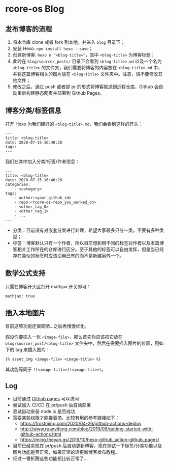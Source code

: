 # rcore-os Blog
## 发布博客的流程
1. 将本仓库 clone 或者 fork 到本地，并进入 `blog` 目录下；
2. 安装 Hexo: `npm install hexo --save`；
3. 创建新博客: `hexo n "<blog-title>"`，其中 `<blog-title>` 为博客标题；
4. 此时在 `blog/source/_posts/` 目录下会看到 `<blog-title>.md` 以及一个名为 `<blog-title>` 的文件夹，我们需要将博客的内容放在 `<blog-title>.md` 中，并将这篇博客相关的图片放在 `<blog-title>` 文件夹中。注意，请不要修改其他文件；
5. 修改之后，通过 push 或者提 pr 的形式将博客推送到远程仓库，Github 会自动重新构建静态网页并部署到 Github Pages。
## 博客分类/标签信息
打开 Hexo 为我们建好的 `<blog-title>.md`，我们会看到这样的开头：
```
---
title: <blog-title>
date: 2020-07-15 16:40:28
tags:
---
```
我们在其中加入分类/标签/作者信息：
```
---
title: <blog-title>
date: 2020-07-15 16:40:28
categories:
    - <catogory>
tags:
    - author:<your_github_id>
    - repo:<rcore-os-repo_you_worked_on>
    - <other_tag_0>
    - <other_tag_1>
    - ...
---
```

* 分类：目前没有对嵌套分类进行处理，希望大家最多只分一类，不要有多种类型；
* 标签：博客默认只有一个作者，所以目前想到用不同的标签对作者以及本篇博客相关工作所在的仓库进行区分。至于其他的标签可以自由发挥，但是当已经存在类似的标签时应该沿用已有的而不是新建另外一个。

## 数学公式支持

只需在博客开头区打开 mathjax 开关即可：

```
mathjax: true
```

## 插入本地图片

目前这项功能还很简陋...之后再慢慢优化。

假设你要插入一张 `<image-file>`，那么首先你应该把它放在 `blog/source/_post/<blog-title>` 文件夹中，然后在需要插入图片的位置，用如下的 tag 来插入图片：

```
{% asset_img <image-file> <image-title> %}
```

其功能等同于 `![<image-title>](<image-file>)`。
## Log
* 目前通过 [Github pages](https://rcore-os.github.io/blog/) 可以访问
* 尝试加入 CI/CD 在 pr/push 后自动部署
* 测试自动安装 node.js 是否成功
* 需要某些权限才能接着搞，比较有用的参考链接如下：
  * https://frostming.com/2020/04-26/github-actions-deploy
  * http://www.ruanyifeng.com/blog/2019/09/getting-started-with-github-actions.html
  * https://ming.theyan.gs/2019/10/hexo-github_action-github_pages/
* 目前已经实现在 pr/push 后自动更新博客，现在测试一下标签/分类功能以及图片功能是否正常，如果正常的话更新博客发布教程。
* 经过一番折腾这些功能都比较正常了...
